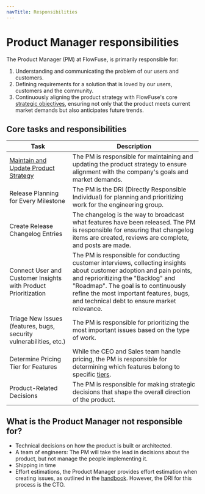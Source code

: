 ```yaml
---
navTitle: Responsibilities
---
```


# Product Manager responsibilities

The Product Manager (PM) at FlowFuse, is primarily responsible for:

1. Understanding and communicating the problem of our users and customers.
2. Defining requirements for a solution that is loved by our users, customers and the community.
3. Continuously aligning the product strategy with FlowFuse's core [strategic objectives](../company/strategy.md), ensuring not only that the product meets current market demands but also anticipates future trends.

## Core tasks and responsibilities

| Task                                                           | Description                                                                                                                                                                                                                                                                                                     |
| -------------------------------------------------------------- | --------------------------------------------------------------------------------------------------------------------------------------------------------------------------------------------------------------------------------------------------------------------------------------------------------------- |
| [Maintain and Update Product Strategy](./strategy.md)          | The PM is responsible for maintaining and updating the product strategy to ensure alignment with the company's goals and market demands.                                                                                                                                                                       |
| Release Planning for Every Milestone                           | The PM is the DRI (Directly Responsible Individual) for planning and prioritizing work for the engineering group.                                                                                                                                                                                               |
| Create Release Changelog Entries                               | The changelog is the way to broadcast what features have been released. The PM is responsible for ensuring that changelog items are created, reviews are complete, and posts are made.                                                                                                                         |
| Connect User and Customer Insights with Product Prioritization | The PM is responsible for conducting customer interviews, collecting insights about customer adoption and pain points, and reprioritizing the "Backlog" and "Roadmap". The goal is to continuously refine the most important features, bugs, and technical debt to ensure market relevance. |
| Triage New Issues (features, bugs, security vulnerabilities, etc.) | The PM is responsible for prioritizing the most important issues based on the type of work.                                                                                                                                                                                                                   |
| Determine Pricing Tier for Features                            | While the CEO and Sales team handle pricing, the PM is responsible for determining which features belong to specific [tiers](./pricing.md).                                                                                                                       |
| Product-Related Decisions                                      | The PM is responsible for making strategic decisions that shape the overall direction of the product.                                                                                                                                                                                                         |

## What is the Product Manager not responsible for?

- Technical decisions on how the product is built or architected. 
- A team of engineers: The PM will take the lead in decisions about the product, but not manage the people implementing it.
- Shipping in time
- Effort estimations, the Product Manager provides effort estimation when creating issues, as outlined in the [handbook](../development/releases/planning.md#effort-estimation). However, the DRI for this process is the CTO.
